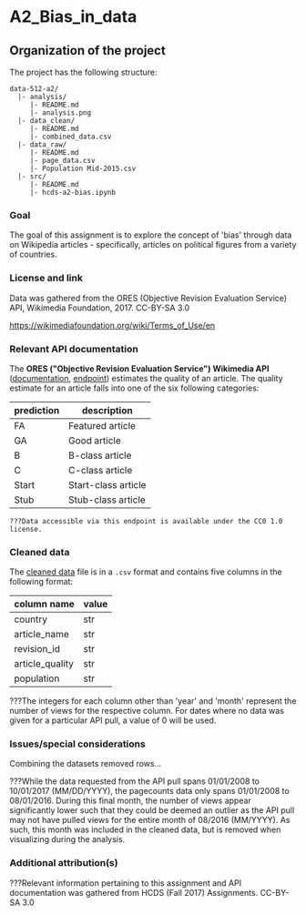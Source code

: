 # A2_Bias_in_data

## Organization of the project

The project has the following structure:

```
data-512-a2/
  |- analysis/
     |- README.md
     |- analysis.png
  |- data_clean/
     |- README.md
     |- combined_data.csv
  |- data_raw/
     |- README.md
     |- page_data.csv
     |- Population Mid-2015.csv
  |- src/
     |- README.md
     |- hcds-a2-bias.ipynb
```

### Goal

The goal of this assignment is to explore the concept of 'bias' through data on Wikipedia articles - specifically, articles on political figures from a variety of countries.

### License and link

Data was gathered from the ORES (Objective Revision Evaluation Service) API, Wikimedia Foundation, 2017. CC-BY-SA 3.0

https://wikimediafoundation.org/wiki/Terms_of_Use/en

### Relevant API documentation

The __ORES ("Objective Revision Evaluation Service") Wikimedia API__ ([documentation](https://www.mediawiki.org/wiki/ORES), [endpoint](https://ores.wikimedia.org/v3/#!/scoring/get_v3_scores_context)) estimates the quality of an article. The quality estimate for an article falls into one of the six following categories:

prediction | description
--- | ---
FA | Featured article
GA | Good article
B | B-class article
C | C-class article
Start | Start-class article
Stub | Stub-class article

	???Data accessible via this endpoint is available under the CC0 1.0 license.

### Cleaned data

The [cleaned data](/data_clean) file is in a `.csv` format and contains five columns in the following format:

column name | value
--- | ---
country | str
article_name | str
revision_id | str
article_quality | str
population | str

???The integers for each column other than 'year' and 'month' represent the number of views for the respective column. For dates where no data was given for a particular API pull, a value of 0 will be used.

### Issues/special considerations

Combining the datasets removed rows...

???While the data requested from the API pull spans 01/01/2008 to 10/01/2017 (MM/DD/YYYY), the pagecounts data only spans 01/01/2008 to 08/01/2016. During this final month, the number of views appear significantly lower such that they could be deemed an outlier as the API pull may not have pulled views for the entire month of 08/2016 (MM/YYYY). As such, this month was included in the cleaned data, but is removed when visualizing during the analysis.

### Additional attribution(s)

???Relevant information pertaining to this assignment and API documentation was gathered from HCDS (Fall 2017) Assignments. CC-BY-SA 3.0
